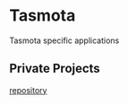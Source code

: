 # Tasmota
Tasmota specific applications


## Private Projects
[repository](https://github.com/griemide/Tasmota-projects)
